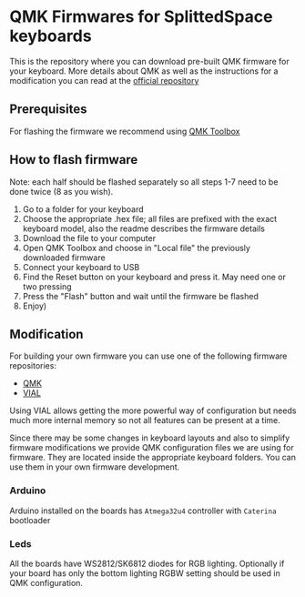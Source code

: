 
# QMK Firmwares for SplittedSpace keyboards

This is the repository where you can download pre-built QMK firmware for your keyboard. More details about QMK as well as the instructions for a modification you can read at the [official repository](https://github.com/qmk/qmk_firmware)

## Prerequisites

For flashing the firmware we recommend using [QMK Toolbox](https://github.com/qmk/qmk_toolbox)

## How to flash firmware

Note: each half should be flashed separately so all steps 1-7 need to be done twice (8 as you wish).

1. Go to a folder for your keyboard
2. Choose the appropriate .hex file; all files are prefixed with the exact keyboard model, also the readme describes the firmware details
3. Download the file to your computer
4. Open QMK Toolbox and choose in "Local file" the previously downloaded firmware
5. Connect your keyboard to USB
6. Find the Reset button on your keyboard and press it.  May need one or two pressing
7. Press the "Flash" button and wait until the firmware be flashed
8. Enjoy)

## Modification

For building your own firmware you can use one of the following firmware repositories:

* [QMK](https://github.com/qmk/qmk_firmware)
* [VIAL](https://github.com/vial-kb/vial-qmk)

Using VIAL allows getting the more powerful way of configuration but needs much more internal memory so not all features can be present at a time.

Since there may be some changes in keyboard layouts and also to simplify firmware modifications we provide QMK configuration files we are using for firmware. They are located inside the appropriate keyboard folders. You can use them in your own firmware development.

### Arduino

Arduino installed on the boards has ```Atmega32u4``` controller with ```Caterina``` bootloader

### Leds

All the boards have WS2812/SK6812 diodes for RGB lighting. Optionally if your board has only the bottom lighting RGBW setting should be used in QMK configuration.